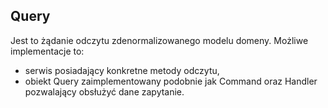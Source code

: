 ## Query

Jest to żądanie odczytu zdenormalizowanego modelu domeny. Możliwe implementacje to:

- serwis posiadający konkretne metody odczytu,
- obiekt Query zaimplementowany podobnie jak Command oraz Handler pozwalający obsłużyć dane zapytanie.